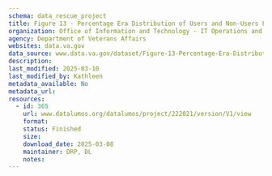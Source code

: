 ```yaml
---
schema: data_rescue_project 
title: Figure 13 - Percentage Era Distribution of Users and Non-Users FY2018 - Females
organization: Office of Information and Technology - IT Operations and Services (ITOPS)
agency: Department of Veterans Affairs
websites: data.va.gov
data_source: www.data.va.gov/dataset/Figure-13-Percentage-Era-Distribution-of-Users-and/us7y-sjad
description: 
last_modified: 2025-03-10
last_modified_by: Kathleen
metadata_available: No
metadata_url: 
resources:
  - id: 365
    url: www.datalumos.org/datalumos/project/222021/version/V1/view
    format: 
    status: Finished
    size: 
    download_date: 2025-03-08
    maintainer: DRP, DL
    notes: 
---
```

